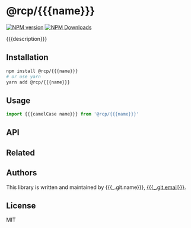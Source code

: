 # @rcp/{{{name}}}

[![NPM version](https://img.shields.io/npm/v/@rcp/{{{name}}}.svg?style=flat-square)](https://www.npmjs.com/package/@rcp/{{{name}}})
[![NPM Downloads](https://img.shields.io/npm/dm/@rcp/{{{name}}}.svg?style=flat-square&maxAge=43200)](https://www.npmjs.com/package/@rcp/{{{name}}})

{{{description}}}

## Installation

```bash
npm install @rcp/{{{name}}}
# or use yarn
yarn add @rcp/{{{name}}}
```

## Usage

```javascript
import {{{camelCase name}}} from '@rcp/{{{name}}}'
```

## API



## Related

## Authors

This library is written and maintained by {{{_.git.name}}}, [{{{_.git.email}}}](mailto:{{{_.git.email}}}).

## License

MIT
